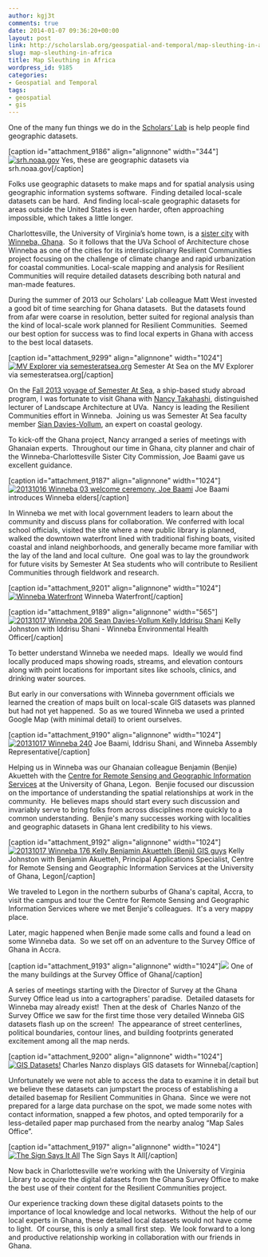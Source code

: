 ```yaml
---
author: kgj3t
comments: true
date: 2014-01-07 09:36:20+00:00
layout: post
link: http://scholarslab.org/geospatial-and-temporal/map-sleuthing-in-africa/
slug: map-sleuthing-in-africa
title: Map Sleuthing in Africa
wordpress_id: 9185
categories:
- Geospatial and Temporal
tags:
- geospatial
- gis
---
```


One of the many fun things we do in the [Scholars’ Lab](http://guides.lib.virginia.edu/gis) is help people find geographic datasets.

[caption id="attachment_9186" align="alignnone" width="344"][![srh.noaa.gov](http://www.scholarslab.org/wp-content/uploads/2013/12/gislayers.jpg)](http://www.scholarslab.org/wp-content/uploads/2013/12/gislayers.jpg) Yes, these are geographic datasets via srh.noaa.gov[/caption]

Folks use geographic datasets to make maps and for spatial analysis using geographic information systems software.  Finding detailed local-scale datasets can be hard.  And finding local-scale geographic datasets for areas outside the United States is even harder, often approaching impossible, which takes a little longer.

Charlottesville, the University of Virginia’s home town, is a [sister city](http://www.charlottesville.org/index.aspx?page=2985) with [Winneba, Ghana](http://goo.gl/maps/mNTPQ).  So it follows that the UVa School of Architecture chose Winneba as one of the cities for its interdisciplinary Resilient Communities project focusing on the challenge of climate change and rapid urbanization for coastal communities. Local-scale mapping and analysis for Resilient Communities will require detailed datasets describing both natural and man-made features.

During the summer of 2013 our Scholars' Lab colleague Matt West invested a good bit of time searching for Ghana datasets.  But the datasets found from afar were coarse in resolution, better suited for regional analysis than the kind of local-scale work planned for Resilient Communities.  Seemed our best option for success was to find local experts in Ghana with access to the best local datasets.

[caption id="attachment_9299" align="alignnone" width="1024"][![MV Explorer via semesteratsea.org](http://www.scholarslab.org/wp-content/uploads/2014/01/20131202-MV-Explorer-Kite-Aerial-Photography-sailing-into-Rio-1024x768.jpg)](http://www.scholarslab.org/wp-content/uploads/2014/01/20131202-MV-Explorer-Kite-Aerial-Photography-sailing-into-Rio.jpg) Semester At Sea on the MV Explorer via semesteratsea.org[/caption]

On the [Fall 2013 voyage of Semester At Sea](http://www.semesteratsea.org/voyages/fall-2013/), a ship-based study abroad program, I was fortunate to visit Ghana with [Nancy Takahashi](http://www.arch.virginia.edu/people/directory/nancy-takahashi), distinguished lecturer of Landscape Architecture at UVa.  Nancy is leading the Resilient Communities effort in Winneba.  Joining us was Semester At Sea faculty member [Sian Davies-Vollum](http://www.semesteratsea.org/faculty-and-staff/sian-davies-vollum/), an expert on coastal geology.

To kick-off the Ghana project, Nancy arranged a series of meetings with Ghanaian experts.  Throughout our time in Ghana, city planner and chair of the Winneba-Charlottesville Sister City Commission, Joe Baami gave us excellent guidance.

[caption id="attachment_9187" align="alignnone" width="1024"][![20131016 Winneba 03 welcome ceremony, Joe Baami](http://www.scholarslab.org/wp-content/uploads/2013/12/20131016-Winneba-03-welcome-ceremony-Joe-Baami-1024x789.jpg)](http://www.scholarslab.org/wp-content/uploads/2013/12/20131016-Winneba-03-welcome-ceremony-Joe-Baami.jpg) Joe Baami introduces Winneba elders[/caption]

In Winneba we met with local government leaders to learn about the community and discuss plans for collaboration. We conferred with local school officials, visited the site where a new public library is planned, walked the downtown waterfront lined with traditional fishing boats, visited coastal and inland neighborhoods, and generally became more familiar with the lay of the land and local culture.  One goal was to lay the groundwork for future visits by Semester At Sea students who will contribute to Resilient Communities through fieldwork and research.

[caption id="attachment_9201" align="alignnone" width="1024"][![Winneba Waterfront](http://www.scholarslab.org/wp-content/uploads/2013/12/20131017-Winneba-197-boats-beach-1024x768.jpg)](http://www.scholarslab.org/wp-content/uploads/2013/12/20131017-Winneba-197-boats-beach.jpg) Winneba Waterfront[/caption]

[caption id="attachment_9189" align="alignnone" width="565"][![20131017 Winneba 206 Sean Davies-Vollum Kelly Iddrisu Shani](http://www.scholarslab.org/wp-content/uploads/2013/12/20131017-Winneba-206-Sean-Davies-Vollum-Kelly-Iddrisu-Shani-e1387847553766-565x1024.jpg)](http://www.scholarslab.org/wp-content/uploads/2013/12/20131017-Winneba-206-Sean-Davies-Vollum-Kelly-Iddrisu-Shani-e1387847553766.jpg) Kelly Johnston with Iddrisu Shani - Winneba Environmental Health Officer[/caption]

To better understand Winneba we needed maps.  Ideally we would find locally produced maps showing roads, streams, and elevation contours along with point locations for important sites like schools, clinics, and drinking water sources.

But early in our conversations with Winneba government officials we learned the creation of maps built on local-scale GIS datasets was planned but had not yet happened.  So as we toured Winneba we used a printed Google Map (with minimal detail) to orient ourselves.

[caption id="attachment_9190" align="alignnone" width="1024"][![20131017 Winneba 240](http://www.scholarslab.org/wp-content/uploads/2013/12/20131017-Winneba-240-1024x768.jpg)](http://www.scholarslab.org/wp-content/uploads/2013/12/20131017-Winneba-240.jpg) Joe Baami, Iddrisu Shani, and Winneba Assembly Representative[/caption]

Helping us in Winneba was our Ghanaian colleague Benjamin (Benjie) Akuetteh with the [Centre for Remote Sensing and Geographic Information Services](http://cersgis.org/home.html) at the University of Ghana, Legon.  Benjie focused our discussion on the importance of understanding the spatial relationships at work in the community.  He believes maps should start every such discussion and invariably serve to bring folks from across disciplines more quickly to a common understanding.  Benjie's many successes working with localities and geographic datasets in Ghana lent credibility to his views.

[caption id="attachment_9192" align="alignnone" width="1024"][![20131017 Winneba 176 Kelly Benjamin Akuetteh (Benji) GIS guys](http://www.scholarslab.org/wp-content/uploads/2013/12/20131017-Winneba-176-Kelly-Benjamin-Akuetteh-Benji-GIS-guys-1024x768.jpg)](http://www.scholarslab.org/wp-content/uploads/2013/12/20131017-Winneba-176-Kelly-Benjamin-Akuetteh-Benji-GIS-guys.jpg) Kelly Johnston with Benjamin Akuetteh, Principal Applications Specialist, Centre for Remote Sensing and Geographic Information Services at the University of Ghana, Legon[/caption]

We traveled to Legon in the northern suburbs of Ghana's capital, Accra, to visit the campus and tour the Centre for Remote Sensing and Geographic Information Services where we met Benjie's colleagues.  It's a very mappy place.

Later, magic happened when Benjie made some calls and found a lead on some Winneba data.  So we set off on an adventure to the Survey Office of Ghana in Accra.

[caption id="attachment_9193" align="alignnone" width="1024"][![](http://www.scholarslab.org/wp-content/uploads/2013/12/20131018-Accra-288-Survey-Office-1024x768.jpg)](http://www.scholarslab.org/wp-content/uploads/2013/12/20131018-Accra-288-Survey-Office.jpg) One of the many buildings at the Survey Office of Ghana[/caption]

A series of meetings starting with the Director of Survey at the Ghana Survey Office lead us into a cartographers' paradise.  Detailed datasets for Winneba may already exist!  Then at the desk of  Charles Nanzo of the Survey Office we saw for the first time those very detailed Winneba GIS datasets flash up on the screen!  The appearance of street centerlines, political boundaries, contour lines, and building footprints generated excitement among all the map nerds.

[caption id="attachment_9200" align="alignnone" width="1024"][![GIS Datasets!](http://www.scholarslab.org/wp-content/uploads/2013/12/20131018-Accra-290-survey-office-1024x768.jpg)](http://www.scholarslab.org/wp-content/uploads/2013/12/20131018-Accra-290-survey-office.jpg) Charles Nanzo displays GIS datasets for Winneba[/caption]

Unfortunately we were not able to access the data to examine it in detail but we believe these datasets can jumpstart the process of establishing a detailed basemap for Resilient Communities in Ghana.  Since we were not prepared for a large data purchase on the spot, we made some notes with contact information, snapped a few photos, and opted temporarily for a less-detailed paper map purchased from the nearby analog “Map Sales Office”.

[caption id="attachment_9197" align="alignnone" width="1024"][![The Sign Says It All](http://www.scholarslab.org/wp-content/uploads/2013/12/20131018-Accra-293-survey-office-map-sales-office-1024x768.jpg)](http://www.scholarslab.org/wp-content/uploads/2013/12/20131018-Accra-293-survey-office-map-sales-office.jpg) The Sign Says It All[/caption]

Now back in Charlottesville we’re working with the University of Virginia Library to acquire the digital datasets from the Ghana Survey Office to make the best use of their content for the Resilient Communities project.

Our experience tracking down these digital datasets points to the importance of local knowledge and local networks.  Without the help of our local experts in Ghana, these detailed local datasets would not have come to light.  Of course, this is only a small first step.  We look forward to a long and productive relationship working in collaboration with our friends in Ghana.
